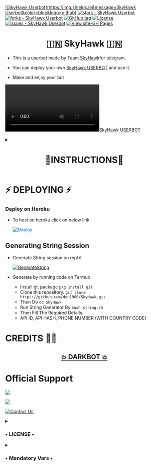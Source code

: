 [![SkyHawk Userbot](https://img.shields.io&message=SkyHawk Userbot&color=blue&logo=github)](https://github.com/don1900/SkyHawk)
[![stars - SkyHawk Userbot](https://img.shields.io/github/stars/don1900/SkyHawk?style=social)](https://github.com/don1900/SkyHawk)
[![forks - SkyHawk Userbot](https://img.shields.io/github/forks/don1900/SkyHawk?style=social)](https://github.com/don1900/SkyHawk)
[![GitHub tag](https://img.shields.io/github/tag/don1900/SkyHawk?include_prereleases=&sort=semver)](https://github.com/don1900/SkyHawk/releases/)
[![License](https://img.shields.io/badge/License-GNU-blue)](#license)
[![issues - SkyHawk Userbot](https://img.shields.io/github/issues/don1900/SkyHawk)](https://github.com/don1900/SkyHawk/issues)
[![View site-GH Pages](https://img.shields.io/badge/View_site-GH_Pages-2ea44f?style=for-the-badge)](https://github.com/don1900/SkyHawk)



<h1 align="center"> 🇮🇳 SkyHawk 🇮🇳 </h1>

 - This is a userbot made by Team [SkyHawk](https://t.me/SkyHawkSupport)for telegram. 

 - You can deploy your own [SkyHawk USERBOT](https://github.com/don1900/SkyHawk) and use it.
 
 - Make and enjoy your bot

[![SkyHawk USERBOT](https://telegra.ph/file/0fcde87dc3fd1d7b6dfe5.mp4)](https://t.me/SkyHawkSupport)


<details><summary> <h1 align="center">🧾INSTRUCTIONS🧾</h1> </summary>

  - Read carefully
        
        - Fork at your own risk.
        
        - Owner will not be responsible for any kinds for ban due to bot.

        - You can host this project on heroku,  Zeet, Uffizi.

        - Please ask to owner before using codes.
</details>

# ⚡ DEPLOYING ⚡

### Deploy on Heroku
  - To host on heroku click on below link
     
     <a href="https://dashboard.heroku.com/new?button-url=https%3A%2F%2Fgithub.com%2Ffurious-xy%2Fpersonal-userbot&template=https%3A%2F%2Fgithub.com%2Ffurious-xy%2Fpersonal-userbot" rel="nofollow" style="background-color: initial; box-sizing: border-box; color: #0366d6; text-decoration-line: none;"><img alt="Deploy" data-canonical-src="https://www.herokucdn.com/deploy/button.svg" src="https://camo.githubusercontent.com/83b0e95b38892b49184e07ad572c94c8038323fb/68747470733a2f2f7777772e6865726f6b7563646e2e636f6d2f6465706c6f792f627574746f6e2e737667" style="border-style: none; box-sizing: initial; max-width: 100%;" /></a></div>
     </a>



## Generating String Session

  - Generate String session on repl it
   
       
       [![GenerateString](https://img.shields.io/badge/repl.it-generateString-yellowgreen)](https://replit.com/@don1900/SkyHawk#main.py) 
        
  - Generate by running code on Termux
       - Install git package
           `pkg install git`
    - Clone this repository.
           `git clone https://github.com/don1900/SkyHawk.git`
    - Then Do
           `cd SkyHawk`
    - Run String Generator By
           `bash string.sh`
    - Then Fill The Required Details.
    - API ID, API HASH, PHONE NUMBER (WITH COUNTRY CODE)


# CREDITS 👨‍🔬

<h2 align="center"> <a href="https://github.com/Harsh-78/Dark-userbot">💥 DARKBOT 💥</a></h2>
 

# Official Support

<a href="https://t.me/SkyHawkSupport"><img src="https://img.shields.io/badge/Join-Support%20Channel-red.svg?style=for-the-badge&logo=Telegram"></a>

<a href="https://t.me/SkyHawkSupport"><img src="https://img.shields.io/badge/Join-Support%20Group-red.svg?style=for-the-badge&logo=Telegram"></a>

[![Contact Us](https://img.shields.io/badge/Telegram-Contact%20Me-informational)](https://t.me/SkyHawkSupport)

<details>
  <summary> <h3>• LICENSE •</h3> </summary>

![](https://www.gnu.org/graphics/gplv3-or-later.png)

Copyright (C) 2021 Team-SkyHawk

Poject [Personal bot](https://github.com/Furious-xy/personal-userbot) is free software: you can redistribute it and/or modify
it under the terms of the GNU General Public License as published by
the Free Software Foundation, either version 3 of the License, or
(at your option) any later version.

This program is distributed in the hope that it will be useful,
but WITHOUT ANY WARRANTY; without even the implied warranty of
MERCHANTABILITY or FITNESS FOR A PARTICULAR PURPOSE.  See the
GNU General Public License for more details.

You should have received a copy of the GNU General Public License
along with this program. If not, see <https://www.gnu.org/licenses/>.

Released under [GNU](/LICENSE) by [@Furious-XY](https://github.com/Furious-XY).
</details>

<details> <summary> <h3>• Mandatory Vars •</h3> </summary>

  - Some of the environment variables are mandatory.
- These are listed below.
    - `APP_ID`:   You can get this value from [here](https://my.telegram.org)
    - `API_HASH`:   You can get this value from [here](https://my.telegram.org)
    - `ENV`:   `ANYTHING`
    - `STRING_SESSION`:   You can get this value from running `python3 string_session.py` in termux after cloning this repo. Or just using [repl run](https://replit.com/@don1900/SkyHawk#main.py)
    - `LOG_GROUP`:   Make a Channel Or Group and get it's id.
    - `DATABASE_URL`:   Make a database on elephant sql and paste the url.
    - `DB_URI`:   Same as `DATABASE_URL`
    - `BOT_TOKEN`:   Make a Bot from [Botfather](https://t.me/botfather) and paste the bot token here.
    - `BOT_USERNAME`:   Paste the Username of bot that you made from [BotFather](https://t.me/botfather).
- The userbot will not work without setting the mandatory vars.
</details>


